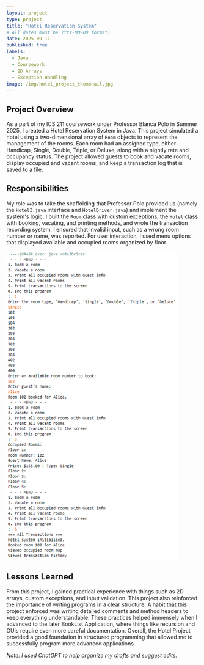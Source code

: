 ```yaml
---
layout: project
type: project
title: "Hotel Reservation System"
# All dates must be YYYY-MM-DD format!
date: 2025-09-11
published: true
labels:
  - Java
  - Coursework
  - 2D Arrays
  - Exception Handling
image: /img/hotel_project_thumbnail.jpg
---
```



## Project Overview
As a part of my ICS 211 coursework under Professor Blanca Polo in Summer 2025, I created a Hotel Reservation System in Java. This project simulated a hotel using a two-dimensional array of `Room` objects to represent the management of the rooms. Each room had an assigned type, either Handicap, Single, Double, Triple, or Deluxe, along with a nightly rate and occupancy status. The project allowed guests to book and vacate rooms, display occupied and vacant rooms, and keep a transaction log that is saved to a file.

## Responsibilities
My role was to take the scaffolding that Professor Polo provided us (namely the `HotelI.java` interface and `HotelDriver.java`) and implement the system's logic. I built the `Room` class with custom exceptions, the `Hotel` class with booking, vacating, and printing methods, and wrote the transaction recording system. I ensured that invalid input, such as a wrong room number or name, was reported. For user interaction, I used menu options that displayed available and occupied rooms organized by floor. 

<img src="/img/hotel_project_flow.png" alt="Hotel Reservation System Flow" width="450"/>

## Lessons Learned
From this project, I gained practical experience with things such as 2D arrays, custom exceptions, and input validation. This project also reinforced the importance of writing programs in a clear structure. A habit that this project enforced was writing detailed comments and method headers to keep everything understandable. These practices helped immensely when I advanced to the later BookList Application, where things like recursion and GUIs require even more careful documentation. Overall, the Hotel Project provided a good foundation in structured programming that allowed me to successfully program more advanced applications.

*Note: I used ChatGPT to help organize my drafts and suggest edits.*
